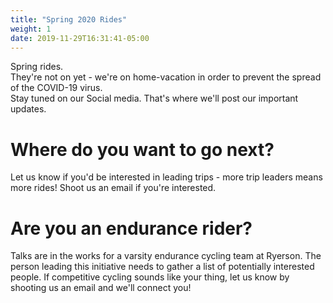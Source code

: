 ```yaml
---
title: "Spring 2020 Rides"
weight: 1
date: 2019-11-29T16:31:41-05:00
---
```


Spring rides.  
They're not on yet - we're on home-vacation in order to prevent the spread of the COVID-19 virus.  
Stay tuned on our Social media. That's where we'll post our important updates.  

# Where do you want to go next?
Let us know if you'd be interested in leading trips - more trip leaders 
means more rides! Shoot us an email if you're interested.  

# Are you an endurance rider?
Talks are in the works for a varsity endurance cycling team at Ryerson. 
The person leading this initiative needs to gather a list of potentially 
interested people. If competitive cycling sounds like your thing, let us know by
shooting us an email and we'll connect you!  
